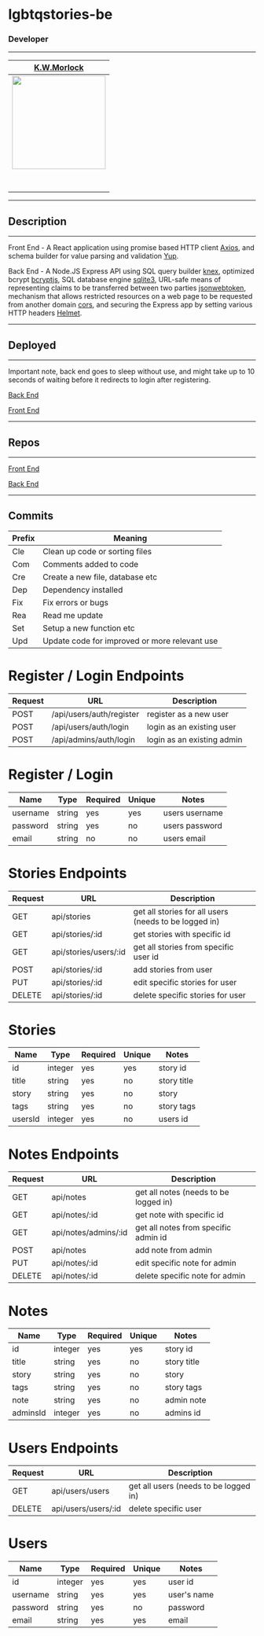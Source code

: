 # lgbtqstories-be

### Developer
---
|                                           [K.W.Morlock](https://github.com/kwmorlock)                    |
| :-------------------------------------------------------------------------------------------------------------------------------------: |
| [<img src="https://avatars2.githubusercontent.com/u/60933227?s=400&u=f59ad5c61c259364c66bac0a68407b138024c357&v=4" width = "190" />](https://github.com/kwmorlock) |
|                  [<img src="https://github.com/favicon.ico" width="15"> ](https://github.com/kwmorlock)                   |
|                                                [ <img src="https://static.licdn.com/sc/h/al2o9zrvru7aqj8e1x2rzsrca" width="15"> ](https://www.linkedin.com/in/kwmorlock/)    |
---


## Description

---

Front End - A React application using promise based HTTP client [Axios](https://www.npmjs.com/package/axios), and schema builder for value parsing and validation [Yup](https://www.npmjs.com/package/yup).

Back End - A Node.JS Express API using SQL query builder [knex](https://www.npmjs.com/package/knex), optimized bcrypt [bcryptjs](https://www.npmjs.com/package/bcryptjs), SQL database engine [sqlite3](https://www.npmjs.com/package/sqlite3), URL-safe means of representing claims to be transferred between two parties [jsonwebtoken](https://www.npmjs.com/package/jsonwebtoken), mechanism that allows restricted resources on a web page to be requested from another domain [cors](https://www.npmjs.com/package/cors), and securing the Express app by setting various HTTP headers [Helmet](https://www.npmjs.com/package/helmet).

---

## Deployed

---

Important note, back end goes to sleep without use, and might take up to 10 seconds of waiting before it redirects to login after registering.

[Back End](https://lgbtqstories.herokuapp.com/)

[Front End](https://lgbtqstories.netlify.app/)

---

## Repos

---

[Front End](https://github.com/kwmorlock/lgbtqstories-fe)

[Back End](https://github.com/kwmorlock/lgbtqstories-be)

---

## Commits
| Prefix | Meaning |
| ------- | --- |
| Cle | Clean up code or sorting files|
| Com | Comments added to code |
| Cre | Create a new file, database etc |
| Dep | Dependency installed|
| Fix | Fix errors or bugs |
| Rea | Read me update |
| Set | Setup a new function etc |
| Upd | Update code for improved or more relevant use |

# Register / Login Endpoints
| Request | URL | Description |
| ------- | --- | ----------- |
| POST | /api/users/auth/register| register as a new user |
| POST | /api/users/auth/login | login as an existing user |
| POST | /api/admins/auth/login | login as an existing admin |

# Register / Login
| Name | Type | Required | Unique | Notes |
| ---- | ---- | -------- | ------ | ----- |
| username | string | yes | yes | users username |
| password | string | yes | no | users password |
| email | string | no | no | users email |

# Stories Endpoints
| Request | URL | Description |
| ------- | --- | ----------- |
| GET | api/stories | get all stories for all users (needs to be logged in) |
| GET | api/stories/:id | get stories with specific id |
| GET | api/stories/users/:id | get all stories from specific user id |
| POST | api/stories/:id | add stories from user |
| PUT | api/stories/:id | edit specific stories for user |
| DELETE | api/stories/:id | delete specific stories for user |

# Stories
| Name | Type | Required | Unique | Notes |
| ---- | ---- | -------- | ------ | ----- |
| id | integer | yes | yes | story id |
| title | string | yes | no | story title|
| story | string | yes | no | story |
| tags | string | yes | no | story tags|
| usersId | integer | yes | no | users id |

# Notes Endpoints
| Request | URL | Description |
| ------- | --- | ----------- |
| GET | api/notes | get all notes (needs to be logged in) |
| GET | api/notes/:id | get note with specific id |
| GET | api/notes/admins/:id | get all notes from specific admin id |
| POST | api/notes | add note from admin |
| PUT | api/notes/:id | edit specific note for admin |
| DELETE | api/notes/:id | delete specific note for admin |

# Notes
| Name | Type | Required | Unique | Notes |
| ---- | ---- | -------- | ------ | ----- |
| id | integer | yes | yes | story id |
| title | string | yes | no | story title|
| story | string | yes | no | story |
| tags | string | yes | no | story tags |
| note | string | yes | no | admin note |
| adminsId | integer | yes | no | admins id |

# Users Endpoints
| Request | URL | Description |
| ------- | --- | ----------- |
| GET | api/users/users | get all users (needs to be logged in) |
| DELETE | api/users/users/:id | delete specific user |

# Users
| Name | Type | Required | Unique | Notes |
| ---- | ---- | -------- | ------ | ----- |
| id | integer | yes | yes | user id |
| username | string | yes | yes | user's name|
| password | string | yes | no | password |
| email | string | yes | yes | email |




